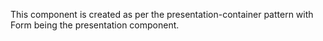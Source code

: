 This component is created as per the presentation-container pattern with Form being the presentation component.
